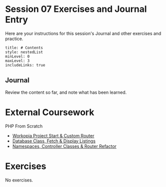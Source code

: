 # Session 07 Exercises and Journal Entry

Here are your instructions for this session's Journal and other exercises and practice.

```table-of-contents
title: # Contents
style: nestedList
minLevel: 0
maxLevel: 3
includeLinks: true
```

## Journal

Review the content so far, and note what has been learned.

# External Coursework

PHP From Scratch

- [Workopia Project Start & Custom Router](https://www.traversymedia.com/products/php-from-scratch-beginner-to-advanced/categories/2154269592)
- [Database Class, Fetch & Display Listings](https://www.traversymedia.com/products/php-from-scratch-beginner-to-advanced/categories/2154269687)
- [Namespaces, Controller Classes & Router Refactor](https://www.traversymedia.com/products/php-from-scratch-beginner-to-advanced/categories/2154269796)

# Exercises

No exercises.